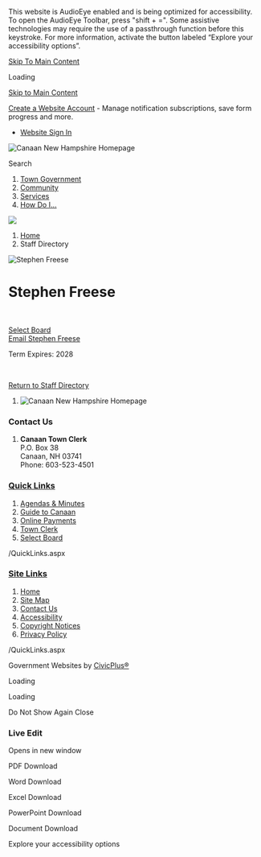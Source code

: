 This website is AudioEye enabled and is being optimized for accessibility. To open the AudioEye Toolbar, press "shift + =". Some assistive technologies may require the use of a passthrough function before this keystroke. For more information, activate the button labeled “Explore your accessibility options”.

[Skip To Main Content](https://www.canaannh.gov/directory.aspx?EID=82%2F)

Loading

[Skip to Main Content](https://www.canaannh.gov/directory.aspx?EID=82%2F)

[Create a Website Account](https://www.canaannh.gov/MyAccount/ProfileCreate) - Manage notification subscriptions, save form progress and more.   

- [Website Sign In](https://www.canaannh.gov/MyAccount)

![Canaan New Hampshire Homepage](https://www.canaannh.gov/ImageRepository/Document?documentID=88)

Search

1. [Town Government](https://www.canaannh.gov/27/Town-Government)
2. [Community](https://www.canaannh.gov/31/Community)
3. [Services](https://www.canaannh.gov/101/Services)
4. [How Do I...](https://www.canaannh.gov/9/How-Do-I)

<!--THE END-->

![](https://www.canaannh.gov/ImageRepository/Document?documentID=91)

1. [Home](https://www.canaannh.gov)
2. Staff Directory

![Stephen Freese](https://www.canaannh.gov/ImageRepository/Document?documentID=1025)

# Stephen Freese

 

[Select Board](https://www.canaannh.gov/Directory.aspx?DID=35)  
[Email Stephen Freese](mailto:StephenCanaanSelectboard@gmail.com)

Term Expires: 2028

 

[Return to Staff Directory](https://www.canaannh.gov/Directory.aspx)

1. ![Canaan New Hampshire Homepage](https://www.canaannh.gov/ImageRepository/Document?documentId=98)

### Contact Us

1. **Canaan Town Clerk**  
   P.O. Box 38  
   Canaan, NH 03741  
   Phone: 603-523-4501

### [Quick Links](https://www.canaannh.gov/QuickLinks.aspx?CID=15)

1. [Agendas &amp; Minutes](https://www.canaannh.gov/agendacenter)
2. [Guide to Canaan](https://www.canaannh.gov/160)
3. [Online Payments](https://pay.eb2gov.com/canaannh)
4. [Town Clerk](https://www.canaannh.gov/200)
5. [Select Board](https://www.canaannh.gov/224)

/QuickLinks.aspx

### [Site Links](https://www.canaannh.gov/QuickLinks.aspx?CID=16)

1. [Home](https://www.canaannh.gov)
2. [Site Map](https://www.canaannh.gov/sitemap)
3. [Contact Us](https://www.canaannh.gov/directory.aspx)
4. [Accessibility](https://www.canaannh.gov/site/accessibility)
5. [Copyright Notices](https://www.canaannh.gov/copyright)
6. [Privacy Policy](https://www.canaannh.gov/site/privacy)

/QuickLinks.aspx

Government Websites by [CivicPlus®](https://connect.civicplus.com/referral)

Loading

Loading

Do Not Show Again Close

### Live Edit

Opens in new window

PDF Download

Word Download

Excel Download

PowerPoint Download

Document Download

Explore your accessibility options